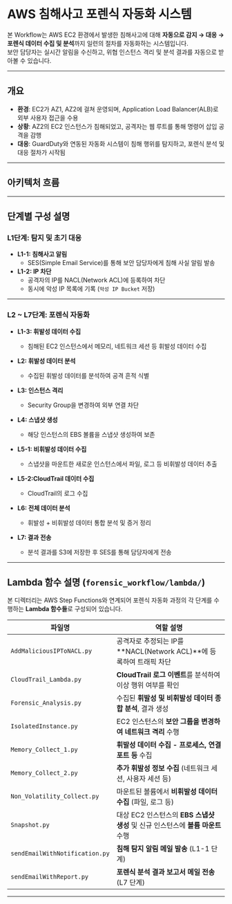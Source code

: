 #  AWS 침해사고 포렌식 자동화 시스템

본 Workflow는 AWS EC2 환경에서 발생한 침해사고에 대해 **자동으로 감지 → 대응 → 포렌식 데이터 수집 및 분석**까지 일련의 절차를 자동화하는 시스템입니다.  
보안 담당자는 실시간 알림을 수신하고, 위협 인스턴스 격리 및 분석 결과를 자동으로 받아볼 수 있습니다.

---

##  개요

- **환경**: EC2가 AZ1, AZ2에 걸쳐 운영되며, Application Load Balancer(ALB)로 외부 사용자 접근을 수용
- **상황**: AZ2의 EC2 인스턴스가 침해되었고, 공격자는 웹 루트를 통해 명령어 삽입 공격을 감행
- **대응**: GuardDuty와 연동된 자동화 시스템이 침해 행위를 탐지하고, 포렌식 분석 및 대응 절차가 시작됨

---

##  아키텍처 흐름


---

##  단계별 구성 설명

###  L1단계: 탐지 및 초기 대응

- **L1-1: 침해사고 알림**
  - SES(Simple Email Service)를 통해 보안 담당자에게 침해 사실 알림 발송
- **L1-2: IP 차단**
  - 공격자의 IP를 NACL(Network ACL)에 등록하여 차단
  - 동시에 악성 IP 목록에 기록 (`악성 IP Bucket` 저장)

---

###  L2 ~ L7단계: 포렌식 자동화

- **L1-3: 휘발성 데이터 수집**
  - 침해된 EC2 인스턴스에서 메모리, 네트워크 세션 등 휘발성 데이터 수집

- **L2: 휘발성 데이터 분석**
  - 수집된 휘발성 데이터를 분석하여 공격 흔적 식별

- **L3: 인스턴스 격리**
  - Security Group을 변경하여 외부 연결 차단

- **L4: 스냅샷 생성**
  - 해당 인스턴스의 EBS 볼륨을 스냅샷 생성하여 보존

- **L5-1: 비휘발성 데이터 수집**
  - 스냅샷을 마운트한 새로운 인스턴스에서 파일, 로그 등 비휘발성 데이터 추출
 
- **L5-2:CloudTrail 데이터 수집**
  - CloudTrail의 로그 수집

- **L6: 전체 데이터 분석**
  - 휘발성 + 비휘발성 데이터 통합 분석 및 증거 정리

- **L7: 결과 전송**
  - 분석 결과를 S3에 저장한 후 SES를 통해 담당자에게 전송
---

##  Lambda 함수 설명 (`forensic_workflow/lambda/`)

본 디렉터리는 AWS Step Functions와 연계되어 포렌식 자동화 과정의 각 단계를 수행하는 **Lambda 함수들**로 구성되어 있습니다.

| 파일명 | 역할 설명 |
|--------|-----------|
| `AddMaliciousIPToNACL.py` | 공격자로 추정되는 IP를 **NACL(Network ACL)**에 등록하여 트래픽 차단 |
| `CloudTrail_Lambda.py` | **CloudTrail 로그 이벤트**를 분석하여 이상 행위 여부를 확인 |
| `Forensic_Analysis.py` | 수집된 **휘발성 및 비휘발성 데이터 종합 분석**, 결과 생성 |
| `IsolatedInstance.py` | EC2 인스턴스의 **보안 그룹을 변경하여 네트워크 격리** 수행 |
| `Memory_Collect_1.py` | **휘발성 데이터 수집 - 프로세스, 연결 포트 등** 수집 |
| `Memory_Collect_2.py` | **추가 휘발성 정보 수집** (네트워크 세션, 사용자 세션 등) |
| `Non_Volatility_Collect.py` | 마운트된 볼륨에서 **비휘발성 데이터 수집** (파일, 로그 등) |
| `Snapshot.py` | 대상 EC2 인스턴스의 **EBS 스냅샷 생성** 및 신규 인스턴스에 **볼륨 마운트** 수행 |
| `sendEmailWithNotification.py` | **침해 탐지 알림 메일 발송** (L1-1 단계) |
| `sendEmailWithReport.py` | **포렌식 분석 결과 보고서 메일 전송** (L7 단계) |

---
